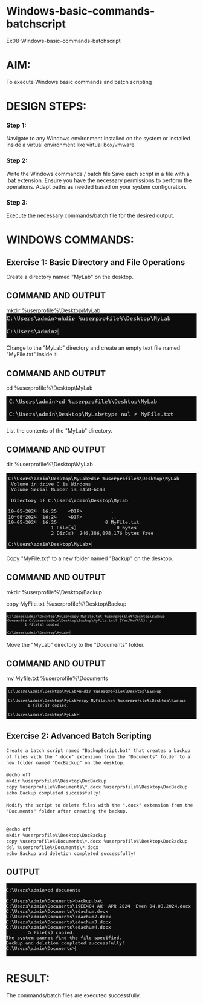# Windows-basic-commands-batchscript
Ex08-Windows-basic-commands-batchscript

# AIM:
To execute Windows basic commands and batch scripting

# DESIGN STEPS:

### Step 1:

Navigate to any Windows environment installed on the system or installed inside a virtual environment like virtual box/vmware 

### Step 2:

Write the Windows commands / batch file
Save each script in a file with a .bat extension.
Ensure you have the necessary permissions to perform the operations.
Adapt paths as needed based on your system configuration.
### Step 3:

Execute the necessary commands/batch file for the desired output. 




# WINDOWS COMMANDS:
## Exercise 1: Basic Directory and File Operations
Create a directory named "MyLab" on the desktop.

## COMMAND AND OUTPUT

mkdir %userprofile%\Desktop\MyLab
![Alt text](<Screenshot 2024-05-10 162434.png>)

Change to the "MyLab" directory and create an empty text file named "MyFile.txt" inside it.


## COMMAND AND OUTPUT

cd %userprofile%\Desktop\MyLab

![Alt text](<Screenshot 2024-05-10 162518.png>)

List the contents of the "MyLab" directory.


## COMMAND AND OUTPUT
dir %userprofile%\Desktop\MyLab

![Alt text](<Screenshot 2024-05-10 162613.png>)

Copy "MyFile.txt" to a new folder named "Backup" on the desktop.

## COMMAND AND OUTPUT

mkdir %userprofile%\Desktop\Backup

copy MyFile.txt %userprofile%\Desktop\Backup

![Alt text](image.png)

Move the "MyLab" directory to the "Documents" folder.


## COMMAND AND OUTPUT
mv Myfile.txt %userprofile%\Documents

![Alt text](<Screenshot 2024-05-10 162728 - Copy.png>)
## Exercise 2: Advanced Batch Scripting
```
Create a batch script named "BackupScript.bat" that creates a backup of files with the ".docx" extension from the "Documents" folder to a new folder named "DocBackup" on the desktop.

@echo off
mkdir %userprofile%\Desktop\DocBackup
copy %userprofile%\Documents\*.docx %userprofile%\Desktop\DocBackup
echo Backup completed successfully!

Modify the script to delete files with the ".docx" extension from the "Documents" folder after creating the backup.


@echo off
mkdir %userprofile%\Desktop\DocBackup
copy %userprofile%\Documents\*.docx %userprofile%\Desktop\DocBackup
del %userprofile%\Documents\*.docx
echo Backup and deletion completed successfully!
```

## OUTPUT
![Alt text](<Screenshot 2024-05-10 161545.png>)



# RESULT:
The commands/batch files are executed successfully.

